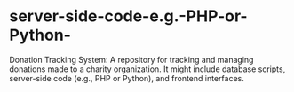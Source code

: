 # server-side-code-e.g.-PHP-or-Python-
Donation Tracking System: A repository for tracking and managing donations made to a charity organization. It might include database scripts, server-side code (e.g., PHP or Python), and frontend interfaces.
